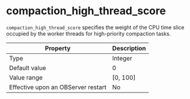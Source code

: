 compaction_high_thread_score
============================================

`compaction_high_thread_score` specifies the weight of the CPU time slice occupied by the worker threads for high-priority compaction tasks.

| **Property** | **Description** |
|------------------|----------|
| Type | Integer |
| Default value | 0 |
| Value range | \[0, 100\] |
| Effective upon an OBServer restart | No |
